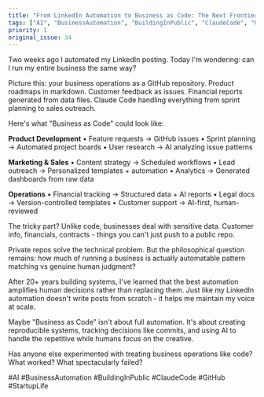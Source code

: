 ```yaml
---
title: "From LinkedIn Automation to Business as Code: The Next Frontier?"
tags: ["AI", "BusinessAutomation", "BuildingInPublic", "ClaudeCode", "GitHub", "StartupLife"]
priority: 1
original_issue: 34
---
```


Two weeks ago I automated my LinkedIn posting. Today I'm wondering: can I run my entire business the same way?

Picture this: your business operations as a GitHub repository. Product roadmaps in markdown. Customer feedback as issues. Financial reports generated from data files. Claude Code handling everything from sprint planning to sales outreach.

Here's what "Business as Code" could look like:

**Product Development**
• Feature requests → GitHub issues
• Sprint planning → Automated project boards
• User research → AI analyzing issue patterns

**Marketing & Sales**
• Content strategy → Scheduled workflows
• Lead outreach → Personalized templates + automation
• Analytics → Generated dashboards from raw data

**Operations**
• Financial tracking → Structured data + AI reports
• Legal docs → Version-controlled templates
• Customer support → AI-first, human-reviewed

The tricky part? Unlike code, businesses deal with sensitive data. Customer info, financials, contracts - things you can't just push to a public repo.

Private repos solve the technical problem. But the philosophical question remains: how much of running a business is actually automatable pattern matching vs genuine human judgment?

After 20+ years building systems, I've learned that the best automation amplifies human decisions rather than replacing them. Just like my LinkedIn automation doesn't write posts from scratch - it helps me maintain my voice at scale.

Maybe "Business as Code" isn't about full automation. It's about creating reproducible systems, tracking decisions like commits, and using AI to handle the repetitive while humans focus on the creative.

Has anyone else experimented with treating business operations like code? What worked? What spectacularly failed?

#AI #BusinessAutomation #BuildingInPublic #ClaudeCode #GitHub #StartupLife